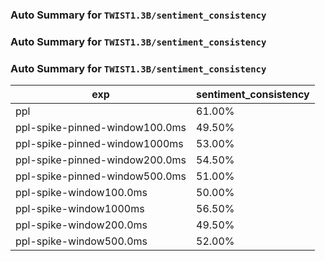 ### Auto Summary for `TWIST1.3B/sentiment_consistency`

### Auto Summary for `TWIST1.3B/sentiment_consistency`

### Auto Summary for `TWIST1.3B/sentiment_consistency`

<!-- AUTO-GEN: SPLIT TABLE -->
| exp | sentiment_consistency |
| --- | --- |
| ppl | 61.00% |
| ppl-spike-pinned-window100.0ms | 49.50% |
| ppl-spike-pinned-window1000ms | 53.00% |
| ppl-spike-pinned-window200.0ms | 54.50% |
| ppl-spike-pinned-window500.0ms | 51.00% |
| ppl-spike-window100.0ms | 50.00% |
| ppl-spike-window1000ms | 56.50% |
| ppl-spike-window200.0ms | 49.50% |
| ppl-spike-window500.0ms | 52.00% |
<!-- AUTO-GEN: SPLIT TABLE -->
